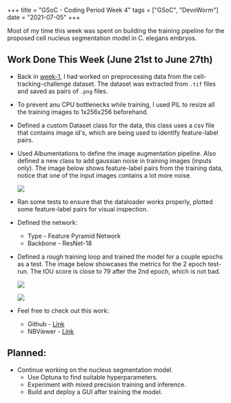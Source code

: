 +++
title =  "GSoC - Coding Period Week 4"
tags = ["GSoC", "DevoWorm"]
date = "2021-07-05"
+++

Most of my time this week was spent on building the training pipeline for the proposed cell nucleus segmentation model in C. elegans embryos.

## Work Done This Week (June 21st to June 27th)

* Back in [week-1](https://mainakdeb.github.io/posts/gsoc-coding-period-week-1/), I had worked on preprocessing data from the cell-tracking-challenge dataset. The dataset was extracted from `.tif` files and saved as pairs of `.png` files.


* To prevent anu CPU bottlenecks while training, I used PIL to resize all the training images to 1x256x256 beforehand.

* Defined a custom Dataset class for the data, this class uses a csv file that contains image id's, which are being used to identify feature-label pairs.

* Used Albumentations to define the image augmentation pipeline. Also defined a new class to add gaussian noise in training images (inputs only). The image below shows feature-label pairs from the training data, notice that one of the input images contains a lot more noise.

    ![](../images/gsoc-coding-period-week-4/training_data.png)


* Ran some tests to ensure that the dataloader works properly, plotted some feature-label pairs for visual inspection.

* Defined the network:
    * Type - Feature Pyramid Network
    * Backbone - ResNet-18

* Defined a rough training loop and trained the model for a couple epochs as a test. The image below showcases the metrics for the 2 epoch test-run. The IOU score is close to 79 after the 2nd epoch, which is not bad. 


    ![](../images/gsoc-coding-period-week-4/train_metrics_2_epochs.png)

    ![](../images/gsoc-coding-period-week-4/inference_2_epochs.png)

* Feel free to check out this work:
    * Github - [Link](https://github.com/Mainakdeb/GSoC-2021/blob/main/cell-nucleus-segmentation/train_segmentation_model.ipynb)
    * NBViewer - [Link](https://nbviewer.jupyter.org/github/Mainakdeb/GSoC-2021/blob/main/cell-nucleus-segmentation/train_segmentation_model.ipynb)


## Planned:
* Continue working on the nucleus segmentation model.
    * Use Optuna to find suitable hyperparameters.
    * Experiment with mixed precision training and inference.
    * Build and deploy a GUI after training the model.
